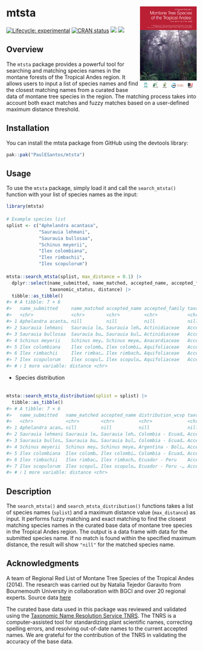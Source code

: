 
<!-- README.md is generated from README.Rmd. Please edit that file -->

# mtsta <a href='https://github.com/PaulESantos/mtsta'><img src='man/figures/mtstarl.png' align="right" height="220" width="150" /></a>

<!-- badges: start -->

[![Lifecycle:
experimental](https://img.shields.io/badge/lifecycle-experimental-orange.svg)](https://lifecycle.r-lib.org/articles/stages.html)
[![CRAN
status](https://www.r-pkg.org/badges/version/mtsta)](https://CRAN.R-project.org/package=mtsta)
[![](http://cranlogs.r-pkg.org/badges/grand-total/mtsta?color=green)](https://cran.r-project.org/package=mtsta)
[![](http://cranlogs.r-pkg.org/badges/last-week/mtsta?color=green)](https://cran.r-project.org/package=mtsta)

<!-- badges: end -->

## Overview

The `mtsta` package provides a powerful tool for searching and matching
species names in the montane forests of the Tropical Andes region. It
allows users to input a list of species names and find the closest
matching names from a curated base data of montane tree species in the
region. The matching process takes into account both exact matches and
fuzzy matches based on a user-defined maximum distance threshold.

## Installation

You can install the mtsta package from GitHub using the devtools
library:

``` r
pak::pak("PaulESantos/mtsta")
```

## Usage

To use the `mtsta` package, simply load it and call the `search_mtsta()`
function with your list of species names as the input:

``` r
library(mtsta)

# Example species list
splist <- c("Aphelandra acantasa",
            "Saurauia lehmani",
            "Saurauia bullosaa",
            "Schinus meyerii",
            "Ilex colombiana",
            "Ilex rimbachii",
            "Ilex scopulorum")

mtsta::search_mtsta(splist, max_distance = 0.1) |> 
  dplyr::select(name_submitted, name_matched, accepted_name, accepted_family,
                taxonomic_status, distance) |> 
  tibble::as_tibble()
#> # A tibble: 7 × 6
#>   name_submitted     name_matched accepted_name accepted_family taxonomic_status
#>   <chr>              <chr>        <chr>         <chr>           <chr>           
#> 1 Aphelandra acanta… nill         nill          nill            nill            
#> 2 Saurauia lehmani   Saurauia le… Saurauia leh… Actinidiaceae   Accepted        
#> 3 Saurauia bullosaa  Saurauia bu… Saurauia bul… Actinidiaceae   Accepted        
#> 4 Schinus meyerii    Schinus mey… Schinus meye… Anacardiaceae   Accepted        
#> 5 Ilex colombiana    Ilex colomb… Ilex colombi… Aquifoliaceae   Accepted        
#> 6 Ilex rimbachii     Ilex rimbac… Ilex rimbach… Aquifoliaceae   Accepted        
#> 7 Ilex scopulorum    Ilex scopul… Ilex scopulo… Aquifoliaceae   Accepted        
#> # ℹ 1 more variable: distance <chr>
```

- Species distribution

``` r

mtsta::search_mtsta_distribution(splist = splist) |> 
  tibble::as_tibble()
#> # A tibble: 7 × 6
#>   name_submitted   name_matched accepted_name distribution_wcvp taxonomic_status
#>   <chr>            <chr>        <chr>         <chr>             <chr>           
#> 1 Aphelandra acan… nill         nill          nill              nill            
#> 2 Saurauia lehmani Saurauia le… Saurauia leh… Colombia - Ecuad… Accepted        
#> 3 Saurauia bullos… Saurauia bu… Saurauia bul… Colombia - Ecuad… Accepted        
#> 4 Schinus meyerii  Schinus mey… Schinus meye… Argentina - Boli… Accepted        
#> 5 Ilex colombiana  Ilex colomb… Ilex colombi… Colombia - Ecuad… Accepted        
#> 6 Ilex rimbachii   Ilex rimbac… Ilex rimbach… Ecuador - Peru    Accepted        
#> 7 Ilex scopulorum  Ilex scopul… Ilex scopulo… Ecuador - Peru -… Accepted        
#> # ℹ 1 more variable: distance <chr>
```

## Description

The `search_mtsta()` and `search_mtsta_distribution()` functions takes a
list of species names (`splist`) and a maximum distance value
(`max_distance`) as input. It performs fuzzy matching and exact matching
to find the closest matching species names in the curated base data of
montane tree species in the Tropical Andes region. The output is a data
frame with data for the submitted species name. If no match is found
within the specified maximum distance, the result will show `"nill"` for
the matched species name.

## Acknowledgments

A team of Regional Red List of Montane Tree Species of the Tropical
Andes (2014). The research was carried out by Natalia Tejedor Garavito
from Bournemouth University in collaboration with BGCI and over 20
regional experts. Source data
[here](https://www.bgci.org/resources/bgci-tools-and-resources/the-regional-red-list-of-montane-tree-species-of-the-tropical-andes/)

The curated base data used in this package was reviewed and validated
using the [Taxonomic Name Resolution Service
TNRS](https://tnrs.biendata.org/). The TNRS is a computer-assisted tool
for standardizing plant scientific names, correcting spelling errors,
and resolving out-of-date names to the current accepted names. We are
grateful for the contribution of the TNRS in validating the accuracy of
the base data.
